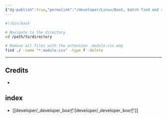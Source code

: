 ```yaml
---
{"dg-publish":true,"permalink":"/developer/Linux/Bash, batch find and remove files/","noteIcon":""}
---
```



```bash
#!/bin/bash

# Navigate to the directory
cd /path/to/directory

# Remove all files with the extension .module.css.map
find ./ -name "*.module.css" -type f -delete

```


---

## Credits
- 
## index
- [[developer/_developer_box📦\|developer/_developer_box📦]]